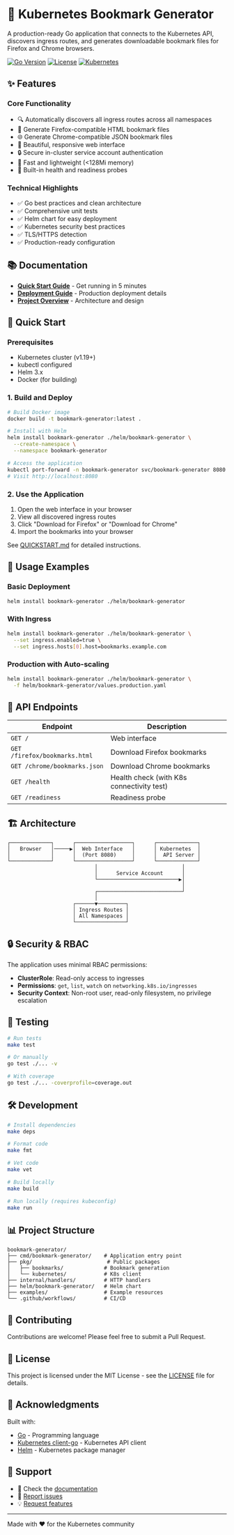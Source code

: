 # 🔖 Kubernetes Bookmark Generator

A production-ready Go application that connects to the Kubernetes API, discovers ingress routes, and generates downloadable bookmark files for Firefox and Chrome browsers.

[![Go Version](https://img.shields.io/badge/Go-1.21+-00ADD8?style=flat&logo=go)](https://go.dev/)
[![License](https://img.shields.io/badge/License-MIT-blue.svg)](LICENSE)
[![Kubernetes](https://img.shields.io/badge/Kubernetes-1.19+-326CE5?style=flat&logo=kubernetes)](https://kubernetes.io/)

## ✨ Features

### Core Functionality
- 🔍 Automatically discovers all ingress routes across all namespaces
- 🦊 Generate Firefox-compatible HTML bookmark files
- 🌐 Generate Chrome-compatible JSON bookmark files  
- 🎨 Beautiful, responsive web interface
- 🔒 Secure in-cluster service account authentication
- 🚀 Fast and lightweight (<128Mi memory)
- 🏥 Built-in health and readiness probes

### Technical Highlights
- ✅ Go best practices and clean architecture
- ✅ Comprehensive unit tests
- ✅ Helm chart for easy deployment
- ✅ Kubernetes security best practices
- ✅ TLS/HTTPS detection
- ✅ Production-ready configuration

## 📚 Documentation

- **[Quick Start Guide](QUICKSTART.md)** - Get running in 5 minutes
- **[Deployment Guide](DEPLOYMENT.md)** - Production deployment details
- **[Project Overview](OVERVIEW.md)** - Architecture and design

## 🚀 Quick Start

### Prerequisites

- Kubernetes cluster (v1.19+)
- kubectl configured
- Helm 3.x
- Docker (for building)

### 1. Build and Deploy

```bash
# Build Docker image
docker build -t bookmark-generator:latest .

# Install with Helm
helm install bookmark-generator ./helm/bookmark-generator \
  --create-namespace \
  --namespace bookmark-generator

# Access the application
kubectl port-forward -n bookmark-generator svc/bookmark-generator 8080:80
# Visit http://localhost:8080
```

### 2. Use the Application

1. Open the web interface in your browser
2. View all discovered ingress routes
3. Click "Download for Firefox" or "Download for Chrome"
4. Import the bookmarks into your browser

See [QUICKSTART.md](QUICKSTART.md) for detailed instructions.

## 📖 Usage Examples

### Basic Deployment
```bash
helm install bookmark-generator ./helm/bookmark-generator
```

### With Ingress
```bash
helm install bookmark-generator ./helm/bookmark-generator \
  --set ingress.enabled=true \
  --set ingress.hosts[0].host=bookmarks.example.com
```

### Production with Auto-scaling
```bash
helm install bookmark-generator ./helm/bookmark-generator \
  -f helm/bookmark-generator/values.production.yaml
```

## 🔌 API Endpoints

| Endpoint | Description |
|----------|-------------|
| `GET /` | Web interface |
| `GET /firefox/bookmarks.html` | Download Firefox bookmarks |
| `GET /chrome/bookmarks.json` | Download Chrome bookmarks |
| `GET /health` | Health check (with K8s connectivity test) |
| `GET /readiness` | Readiness probe |

## 🏗️ Architecture

```
┌─────────────┐      ┌──────────────────┐      ┌─────────────┐
│   Browser   │─────▶│  Web Interface   │      │ Kubernetes  │
│             │      │  (Port 8080)     │      │  API Server │
└─────────────┘      └──────────────────┘      └─────────────┘
                            │                           │
                            │      Service Account      │
                            └──────────────────────────▶│
                                                        │
                            ┌───────────────────────────┘
                            │
                     ┌──────▼─────────┐
                     │ Ingress Routes │
                     │ All Namespaces │
                     └────────────────┘
```

## 🔒 Security & RBAC

The application uses minimal RBAC permissions:
- **ClusterRole**: Read-only access to ingresses
- **Permissions**: `get`, `list`, `watch` on `networking.k8s.io/ingresses`
- **Security Context**: Non-root user, read-only filesystem, no privilege escalation

## 🧪 Testing

```bash
# Run tests
make test

# Or manually
go test ./... -v

# With coverage
go test ./... -coverprofile=coverage.out
```

## 🛠️ Development

```bash
# Install dependencies
make deps

# Format code
make fmt

# Vet code  
make vet

# Build locally
make build

# Run locally (requires kubeconfig)
make run
```

## 📊 Project Structure

```
bookmark-generator/
├── cmd/bookmark-generator/    # Application entry point
├── pkg/                        # Public packages
│   ├── bookmarks/             # Bookmark generation
│   └── kubernetes/            # K8s client
├── internal/handlers/         # HTTP handlers
├── helm/bookmark-generator/   # Helm chart
├── examples/                  # Example resources
└── .github/workflows/         # CI/CD
```

## 🤝 Contributing

Contributions are welcome! Please feel free to submit a Pull Request.

## 📄 License

This project is licensed under the MIT License - see the [LICENSE](LICENSE) file for details.

## 🙏 Acknowledgments

Built with:
- [Go](https://go.dev/) - Programming language
- [Kubernetes client-go](https://github.com/kubernetes/client-go) - Kubernetes API client
- [Helm](https://helm.sh/) - Kubernetes package manager

## 📮 Support

- 📖 Check the [documentation](QUICKSTART.md)
- 🐛 [Report issues](https://github.com/hauke-cloud/bookmark-generator/issues)
- 💡 [Request features](https://github.com/hauke-cloud/bookmark-generator/issues)

---

Made with ❤️ for the Kubernetes community
